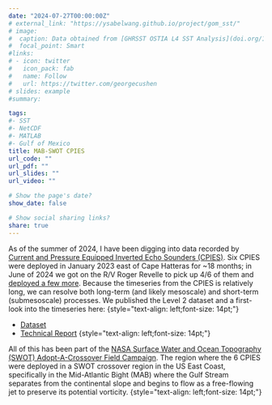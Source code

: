 ```yaml
---
date: "2024-07-27T00:00:00Z"
# external_link: "https://ysabelwang.github.io/project/gom_sst/"
# image:
#  caption: Data obtained from [GHRSST OSTIA L4 SST Analysis](doi.org/10.5067/GHOST-4FK01)
#  focal_point: Smart
#links:
# - icon: twitter
#   icon_pack: fab
#   name: Follow
#   url: https://twitter.com/georgecushen
# slides: example
#summary: 

tags:
#- SST
#- NetCDF
#- MATLAB
#- Gulf of Mexico
title: MAB-SWOT CPIES
url_code: ""
url_pdf: ""
url_slides: ""
url_video: ""

# Show the page's date?
show_date: false

# Show social sharing links?
share: true
---
```

As of the summer of 2024, I have been digging into data recorded by <a href="https://www.po.gso.uri.edu/dynamics/IES/index.html">Current and Pressure Equipped Inverted Echo Sounders (CPIES)</a>. Six CPIES were deployed in January 2023 east of Cape Hatteras for ~18 months; in June of 2024 we got on the R/V Roger Revelle to pick up 4/6 of them and <a href="https://oceanobservatories.org/2024/06/hot-wash-pioneer-adjacent-pies-deployments/">deployed a few more</a>. Because the timeseries from the CPIES is relatively long, we can resolve both long-term (and likely mesoscale) and short-term (submesoscale) processes.  We published the Level 2 dataset and a first-look into the timeseries here:
{style="text-align: left;font-size: 14pt;"}
* <a href="10.5281/ZENODO.12584060">Dataset</a>
* <a href="10.5281/ZENODO.12583849">Technical Report</a>
{style="text-align: left;font-size: 14pt;"}

All of this has been part of the <a href="https://www.swot-adac.org/campaigns/mab-swot/">NASA Surface Water and Ocean Topography (SWOT) Adopt-A-Crossover Field Campaign</a>. The region where the 6 CPIES were deployed in a SWOT crossover region in the US East Coast, specifically in the Mid-Atlantic Bight (MAB) where the Gulf Stream separates from the continental slope and begins to flow as a free-flowing jet to preserve its potential vorticity. 
{style="text-align: left;font-size: 14pt;"}

